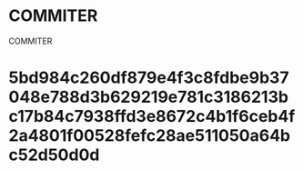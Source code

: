 # COMMITER
COMMITER






# 5bd984c260df879e4f3c8fdbe9b37048e788d3b629219e781c3186213bc17b84c7938ffd3e8672c4b1f6ceb4f2a4801f00528fefc28ae511050a64bc52d50d0d
